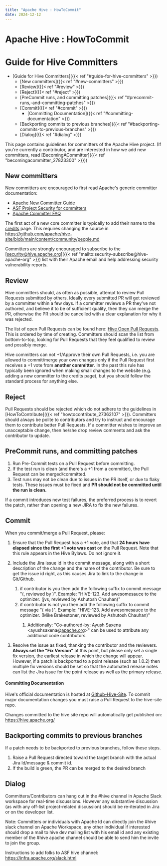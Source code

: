 ```yaml
---
title: "Apache Hive : HowToCommit"
date: 2024-12-12
---
```


# Apache Hive : HowToCommit

# Guide for Hive Committers

* [Guide for Hive Committers]({{< ref "#guide-for-hive-committers" >}})
	+ [New committers]({{< ref "#new-committers" >}})
	+ [Review]({{< ref "#review" >}})
	+ [Reject]({{< ref "#reject" >}})
	+ [PreCommit runs, and committing patches]({{< ref "#precommit-runs,-and-committing-patches" >}})
	+ [Commit]({{< ref "#commit" >}})
		- [Committing Documentation]({{< ref "#committing-documentation" >}})
	+ [Backporting commits to previous branches]({{< ref "#backporting-commits-to-previous-branches" >}})
	+ [Dialog]({{< ref "#dialog" >}})

This page contains guidelines for committers of the Apache Hive project. (If you're currently a contributor, and are interested in how we add new committers, read [BecomingACommitter]({{< ref "becomingacommitter_27823300" >}}))

## New committers

New committers are encouraged to first read Apache's generic committer documentation:

* [Apache New Committer Guide](http://www.apache.org/dev/new-committers-guide.html)
* [ASF Project Security for committers](https://www.apache.org/security/committers.html#asf-project-security-for-committers)
* [Apache Committer FAQ](http://www.apache.org/dev/committers.html)

The first act of a new core committer is typically to add their name to the [credits](https://hive.apache.org/community/people/) page. This requires changing the source in <https://github.com/apache/hive-site/blob/main/content/community/people.md>

Committers are strongly encouraged to subscribe to the [security@hive.apache.org]({{< ref "mailto:security-subscribe@hive-apache-org" >}}) list with their Apache email and help addressing security vulnerability reports.

## Review

Hive committers should, as often as possible, attempt to review Pull Requests submitted by others. Ideally every submitted PR will get reviewed by a committer within a few days. If a committer reviews a PR they've not authored, and believe it to be of sufficient quality, then they can merge the PR, otherwise the PR should be cancelled with a clear explanation for why it was rejected.

The list of open Pull Requests can be found here: [Hive Open Pull Requests](https://github.com/apache/hive/pulls). This is ordered by time of creating. Committers should scan the list from bottom-to-top, looking for Pull Requests that they feel qualified to review and possibly merge.

Hive committers can not +1/Approve their own Pull Requests, i.e. you are allowed to commit/merge your own changes only if the Pull Request first receives a +1 vote from **another committer**. In the past this rule has typically been ignored when making small changes to the website (e.g. adding a new committer to the credits page), but you should follow the standard process for anything else.

## Reject

Pull Requests should be rejected which do not adhere to the guidelines in [HowToContribute]({{< ref "howtocontribute_27362107" >}}). Committers should always be polite to contributors and try to instruct and encourage them to contribute better Pull Requests. If a committer wishes to improve an unacceptable change, then he/she drop review comments and ask the contributor to update.

## PreCommit runs, and committing patches

1. Run Pre-Commit tests on a Pull Request before committing.
2. If the test run is clean (and there's a +1 from a committer), the Pull Request can be merged/committed.
3. Test runs may not be clean due to issues in the PR itself, or due to flaky tests. These issues must be fixed and **PR should not be committed until the run is clean.**

If a commit introduces new test failures, the preferred process is to revert the patch, rather than opening a new JIRA to fix the new failures.

## Commit

When you commit/merge a Pull Request, please:

1. Ensure that the Pull Request has a +1 vote, and that **24 hours have elapsed since the first +1 vote was cast** on the Pull Request. Note that this rule appears in the Hive Bylaws. Do not ignore it.
2. Include the Jira issue id in the commit message, along with a short description of the change and the name of the contributor. Be sure to get the issue id right, as this causes Jira to link to the change in Git/Github.   

	1. if contributor is you then add the following suffix to commit message "(<you>, reviewed by <reviewer>)". Example: "HIVE-123. Add awesomesauce to the optimizer. (jvs, reviewed by Ashutosh Chauhan)"
	2. if contributor is not you then add the following suffix to commit message "(<contributor> via <you>)". Example: "HIVE-123. Add awesomesauce to the optimizer. (Mike Brakestoner, reviewed by Ashutosh Chauhan)"
		1. Additionally: "Co-authored-by: Ayush Saxena <ayushsaxena@[apache.org](http://apache.org)>" can be used to attribute any additional code contributors.
3. Resolve the issue as fixed, thanking the contributor and the reviewers. **Always set the "Fix Version"** at this point, but please only set a single fix version, the earliest release in which the change will appear. However, if a patch is backported to a point release (such as 1.0.2) then multiple fix versions should be set so that the automated release notes can list the Jira issue for the point release as well as the primary release.

#### Committing Documentation

Hive's official documentation is hosted at [Github-Hive-Site](https://github.com/apache/hive). To commit major documentation changes you must raise a Pull Request to the hive-site repo.

Changes committed to the hive site repo will automatically get published on: <https://hive.apache.org/>

## Backporting commits to previous branches

If a patch needs to be backported to previous branches, follow these steps.

1. Raise a Pull Request directed toward the target branch with the actual Jira Id/message & commit id.
2. If the build is green, the PR can be merged to the desired branch

## Dialog

Committers/Contributors can hang out in the #hive channel in Apache Slack workspace for real-time discussions. However any substantive discussion (as with any off-list project-related discussion) should be re-iterated in Jira or on the developer list.

Note: Committers or individuals with Apache Id can directly join the #hive slack channel on Apache Workspace, any other individual if interested should drop a mail to hive dev mailing list with his email id and any existing member of the #hive apache channel should be able to send him the invite to join the group.

Instructions to add folks to ASF hive channel: <https://infra.apache.org/slack.html>

 

 

